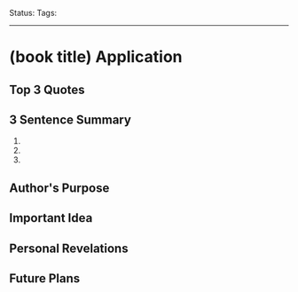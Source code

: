 Status: 
Tags:

---
# (book title) Application
## Top 3 Quotes
>

>

>

## 3 Sentence Summary
1.
2.
3.
## Author's Purpose

## Important Idea

## Personal Revelations

## Future Plans
